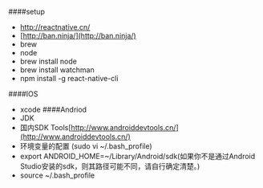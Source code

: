 ####setup
+ http://reactnative.cn/
+ [http://ban.ninja/](http://ban.ninja/)
+ brew
+ node
+ brew install node
+ brew install watchman
+ npm install -g react-native-cli

####IOS
+ xcode
####Andriod
+ JDK
+ 国内SDK Tools[http://www.androiddevtools.cn/](http://www.androiddevtools.cn/)
+ 环境变量的配置 (sudo vi ~/.bash_profile) 
+ export ANDROID_HOME=~/Library/Android/sdk(如果你不是通过Android Studio安装的sdk，则其路径可能不同，请自行确定清楚。)
+ source ~/.bash_profile
